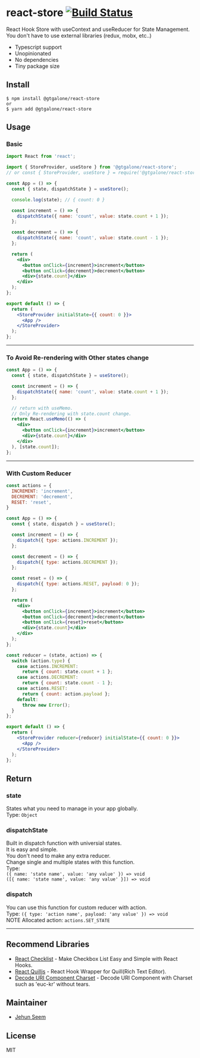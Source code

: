 # react-store [![Build Status](https://travis-ci.org/gtgalone/react-store.svg?branch=master)](https://travis-ci.org/gtgalone/react-store)

React Hook Store with useContext and useReducer for State Management.
You don't have to use external libraries (redux, mobx, etc..)

- Typescript support
- Unopinionated
- No dependencies
- Tiny package size

## Install

```
$ npm install @gtgalone/react-store
or
$ yarn add @gtgalone/react-store
```

## Usage

### Basic
```jsx
import React from 'react';

import { StoreProvider, useStore } from '@gtgalone/react-store';
// or const { StoreProvider, useStore } = require('@gtgalone/react-store');

const App = () => {
  const { state, dispatchState } = useStore();

  console.log(state); // { count: 0 }

  const increment = () => {
    dispatchState({ name: 'count', value: state.count + 1 });
  };

  const decrement = () => {
    dispatchState({ name: 'count', value: state.count - 1 });
  };

  return (
    <div>
      <button onClick={increment}>increment</button>
      <button onClick={decrement}>decrement</button>
      <div>{state.count}</div>
    </div>
  );
};

export default () => {
  return (
    <StoreProvider initialState={{ count: 0 }}>
      <App />
    </StoreProvider>
  );
};
```
---
### To Avoid Re-rendering with Other states change
```jsx
const App = () => {
  const { state, dispatchState } = useStore();

  const increment = () => {
    dispatchState({ name: 'count', value: state.count + 1 });
  };

  // return with useMemo.
  // Only Re-rendering with state.count change.
  return React.useMemo(() => (
    <div>
      <button onClick={increment}>increment</button>
      <div>{state.count}</div>
    </div>
  ), [state.count]);
};
```
---
### With Custom Reducer
```jsx
const actions = {
  INCREMENT: 'increment',
  DECREMENT: 'decrement',
  RESET: 'reset',
}

const App = () => {
  const { state, dispatch } = useStore();

  const increment = () => {
    dispatch({ type: actions.INCREMENT });
  };

  const decrement = () => {
    dispatch({ type: actions.DECREMENT });
  };

  const reset = () => {
    dispatch({ type: actions.RESET, payload: 0 });
  };

  return (
    <div>
      <button onClick={increment}>increment</button>
      <button onClick={decrement}>decrement</button>
      <button onClick={reset}>reset</button>
      <div>{state.count}</div>
    </div>
  );
};

const reducer = (state, action) => {
  switch (action.type) {
    case actions.INCREMENT:
      return { count: state.count + 1 };
    case actions.DECREMENT:
      return { count: state.count - 1 };
    case actions.RESET:
      return { count: action.payload };
    default:
      throw new Error();
  }
};

export default () => {
  return (
    <StoreProvider reducer={reducer} initialState={{ count: 0 }}>
      <App />
    </StoreProvider>
  );
};
```
## Return

### state
States what you need to manage in your app globally.\
Type: `Object`

### dispatchState
Built in dispatch function with universial states.\
It is easy and simple.\
You don't need to make any extra reducer.\
Change single and multiple states with this function.\
Type:\
`({ name: 'state name', value: 'any value' }) => void`\
`([{ name: 'state name', value: 'any value' }]) => void`

### dispatch
You can use this function for custom reducer with action.\
Type: `({ type: 'action name', payload: 'any value' }) => void`\
NOTE Allocated action: `actions.SET_STATE`

---
## Recommend Libraries

- [React Checklist](https://github.com/gtgalone/react-checklist) - Make Checkbox List Easy and Simple with React Hooks.
- [React Quilljs](https://github.com/gtgalone/react-quilljs) - React Hook Wrapper for Quill(Rich Text Editor).
- [Decode URI Component Charset](https://github.com/gtgalone/decode-uri-component-charset) - Decode URI Component with Charset such as 'euc-kr' without tears.

## Maintainer

- [Jehun Seem](https://github.com/gtgalone)

## License

MIT
